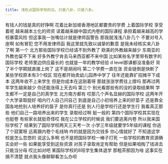 ```yaml
---
title: 浅吃点国际学校的瓜，只是八卦，只是八卦。
---
```

有钱人的钱是真的好挣啊
花着比新加坡香港地区都要贵的学费
上着国际学校
享受着呢
越来越本土化的师资
读着越来越中国式内卷的国际课程
承担着越来越高的学校暴雷风险
但这事我一张嘴估计就是律师函警告
那我就浅浅八卦几个
不要对号入座啊
如有冒犯
您不用发律师函
我这里就先致以诚挚的歉意
是我未经核实来八卦了啊
第一个
北方那些国际学校已经请不到外教了
欧美的外教越来越少
东南亚的外教也留不下来
好多外教宁肯去马来西亚都不来中国
比如某些名字里带有数字的国际学校
老师里边供应最长的
也就是一年的教学经验
d level那课都没准备好
背了半个学期就直接上岗了
这不是胡闹吗
第二个学费一直在涨
资金链倒是快断了
某些学校原本有3个校区
现在都开始卖幼儿园养中学了
往年还能靠扩招摊平下成本
这两年收不上来学生
但是你成本在这刚着呀
那就涨涨学费往上撑吗
那再过两年学生越来越少
你还能涨得上天去吗
第三个
别光看那些有的没的录取结果啊
学生都不一定是自己的真学生
北方南方都有
哎那几个声名显赫的国际学校
这两年开个大学录取挺好
咱内行人自己问自己
到底是自己小初培养上来的好苗子
还是靠全国各地抢别人培养好的苗子
是你真行还是
别人行是学校行还是学生行
我看真正那些
他们自己一路培养出来的学生
录取经过啊
挺一般的
第四个国际学校其实现在也挺卷
有些家长就挺奇怪哎
我在公立学校的时候说
我们要逃离内卷
所以我来国际学校了
结果到了国际学校两天三天考一次
小学三年级就要学5年级的课程
你逃了个寂寞呀
远离跟内卷个毛线呐
咋的就是因为交钱多
你心情就好了
不知道这学校是怎么忽悠的
说这么多啊
也不是把国际学校一棒子打死
一些学校的教育资源确实会好一些
如果能享受到这些资源
对孩子录取肯定有帮助
但是如果咱掏了钱进去
只能当分母
哎比如对吧
某国际学校的8班学生集体退学
那粗茶那因为啥
这事实在搞不清楚
就点我头像聊聊看怎么办呗
